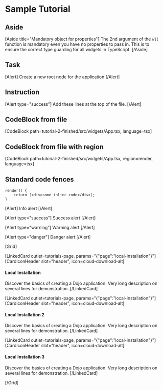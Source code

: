 # Sample Tutorial

## Aside
[Aside title="Mandatory object for properties"]
The 2nd argument of the `w()` function is mandatory even you have no properties to pass in. This is to ensure the correct type guarding for all widgets in TypeScript.
[/Aside]

## Task
[Alert]
Create a new root node for the application
[/Alert]

## Instruction
[Alert type="success"]
Add these lines at the top of the file.
[/Alert]

## CodeBlock from file
[CodeBlock path=tutorial-2-finished/src/widgets/App.tsx, language=tsx]

## CodeBlock from file with region
[CodeBlock path=tutorial-2-finished/src/widgets/App.tsx, region=render, language=tsx]

## Standard code fences
```tsx
render() {
	return (<div>some inline code</div>);
}
```

[Alert]
Info alert
[/Alert]

[Alert type="success"]
Success alert
[/Alert]

[Alert type="warning"]
Warning alert
[/Alert]

[Alert type="danger"]
Danger alert
[/Alert]

[Grid]

[LinkedCard outlet=tutorials-page, params="{"page":"local-installation"}"]
[CardIconHeader slot="header", icon=cloud-download-alt]
#### Local Installation
Discover the basics of creating a Dojo application. Very long description on several lines for demonstration.
[/LinkedCard]

[LinkedCard outlet=tutorials-page, params="{"page":"local-installation"}"]
[CardIconHeader slot="header", icon=cloud-download-alt]
#### Local Installation 2
Discover the basics of creating a Dojo application. Very long description on several lines for demonstration.
[/LinkedCard]

[LinkedCard outlet=tutorials-page, params="{"page":"local-installation"}"]
[CardIconHeader slot="header", icon=cloud-download-alt]
#### Local Installation 3
Discover the basics of creating a Dojo application. Very long description on several lines for demonstration.
[/LinkedCard]

[/Grid]
